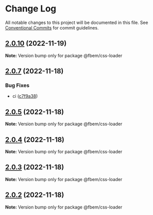 # Change Log

All notable changes to this project will be documented in this file.
See [Conventional Commits](https://conventionalcommits.org) for commit guidelines.

## [2.0.10](https://github.com/yungvldai/fbem/compare/@fbem/css-loader@2.0.7...@fbem/css-loader@2.0.10) (2022-11-19)

**Note:** Version bump only for package @fbem/css-loader

## [2.0.7](https://github.com/yungvldai/fbem/compare/@fbem/css-loader@2.0.5...@fbem/css-loader@2.0.7) (2022-11-18)

### Bug Fixes

- ci ([c7f9a38](https://github.com/yungvldai/fbem/commit/c7f9a380a75ca0a93616842b5f9b2297143c8f1c))

## [2.0.5](https://github.com/yungvldai/fbem/compare/@fbem/css-loader@2.0.1...@fbem/css-loader@2.0.5) (2022-11-18)

**Note:** Version bump only for package @fbem/css-loader

## [2.0.4](https://github.com/yungvldai/fbem/compare/@fbem/css-loader@2.0.1...@fbem/css-loader@2.0.4) (2022-11-18)

**Note:** Version bump only for package @fbem/css-loader

## [2.0.3](https://github.com/yungvldai/fbem/compare/@fbem/css-loader@2.0.1...@fbem/css-loader@2.0.3) (2022-11-18)

**Note:** Version bump only for package @fbem/css-loader

## [2.0.2](https://github.com/yungvldai/fbem/compare/@fbem/css-loader@2.0.1...@fbem/css-loader@2.0.2) (2022-11-18)

**Note:** Version bump only for package @fbem/css-loader
